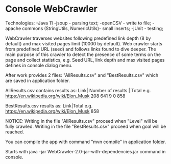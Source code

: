 # Console WebCrawler

Technologies: 
-Java 11
-jsoup - parsing text;
-openCSV - write to file;
-apache commons (StringUtils, NumericUtils)- small inserts;
-jUnit - testing;

WebCrawler traverses websites following predefined link depth (8 by default) and max visited pages limit (10000 by default). 
Web crawler starts from predefined URL (seed) and follows links found to dive deeper. 
The main purpose of this crawler to detect the presence of some terms on the page and collect statistics, e.g.
Seed URL, link depth and max visited pages defines in console dialog menu.

After work provides 2 files: "AllResults.csv" and "BestResults.csv" which are saved in application folder.

AllResults.csv contains results as: 
Link| Number of results | Total
e.g.
https://en.wikipedia.org/wiki/Elon_Musk 208 641 9 0 858

BestResults.csv results as: 
Link|Total
e.g.
https://en.wikipedia.org/wiki/Elon_Musk 858

NOTICE: Writing in the file "AllResults.csv" proceed when "Level" will be fully crawled.
Writing in the file "BestResults.csv" proceed when goal will be reached.

You can compile the app with command "mvn compile" in application folder.

Starts with java -jar WebCrawler-2.0-jar-with-dependencies.jar command in console.


